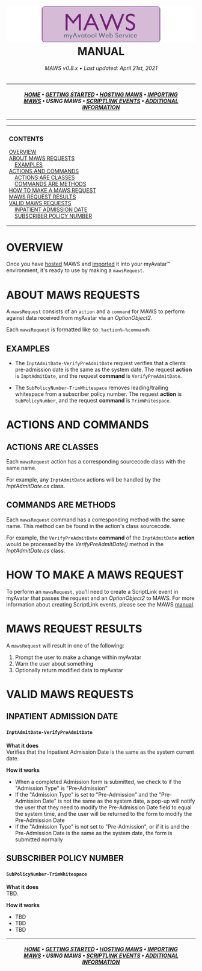 ﻿<!--
  Software manual template (b210104)
  https://github.com/APrettyCoolProgram/my-development-environment/tree/master/templates/documentation
-->

<h1 align="center">

  <img src="../../resources/asset/img/logo/maws-logo-800x150.png" alt="myAvatar Web Service logo" width="800">
  <br>
  MANUAL
  <br>

</h1>

<h6 align="center">

  MAWS v0.8.x&nbsp;&bull;&nbsp;Last updated: April 21st, 2021

</h6>

***

<h5 align="center">

  [HOME](manual.md)&nbsp;&bull;&nbsp;[GETTING STARTED](manual-getting-started.md)&nbsp;&bull;&nbsp;[HOSTING MAWS](manual-hosting-maws.md)&nbsp;&bull;&nbsp;[IMPORTING MAWS](manual-importing-maws.md)&nbsp;&bull;&nbsp;USING MAWS&nbsp;&bull;&nbsp;[SCRIPTLINK EVENTS](manual-scriptlink-events.md)&nbsp;&bull;&nbsp;[ADDITIONAL INFORMATION](manual-additional-information.md)

</h5>

***

<!-- The HTML indentations have to stay this way to work. -->
<table>
<tr>
<td img src="resources/asset/img/doc/readme/spacer.png" alt="blank-spacer" width="1000" height="1">

  ### CONTENTS
  [OVERVIEW](#using-overview)<br>
  [ABOUT MAWS REQUESTS](#about-maws-requests)<br>
  &nbsp;&nbsp;&nbsp;&nbsp;[EXAMPLES](#examples)<br>
  [ACTIONS AND COMMANDS](#actions-and-commands)<br>
  &nbsp;&nbsp;&nbsp;&nbsp;[ACTIONS ARE CLASSES](#actions-are-classes)<br>
  &nbsp;&nbsp;&nbsp;&nbsp;[COMMANDS ARE METHODS](#commands-are-methods)<br>
  [HOW TO MAKE A MAWS REQUEST](#how-to-make-a-maws-request)<br>
  [MAWS REQUEST RESULTS](#maws-request-results)<br>
  [VALID MAWS REQUESTS](#valid-maws-requests)<br>
  &nbsp;&nbsp;&nbsp;&nbsp;[INPATIENT ADMISSION DATE](#inpatient-admission-date)<br>
  &nbsp;&nbsp;&nbsp;&nbsp;[SUBSCRIBER POLICY NUMBER](#subscriber-policy-number)<br>

</td>
</tr>
</table>

# OVERVIEW
Once you have [hosted](manual-hosting-maws.md) MAWS and [imported](manual-importing-maws.md) it into your myAvatar™ environment, it's ready to use by making a `mawsRequest`.

# ABOUT MAWS REQUESTS
A `mawsRequest` consists of an `action` and a `command` for MAWS to perform against data received from myAvatar via an *OptionObject2*.

Each `mawsRequest` is formatted like so: `%action%-%command%`

## EXAMPLES

* The `InptAdmitDate-VerifyPreAdmitDate` request verifies that a clients pre-admission date is the same as the system date. The request **action** is `InptAdmitDate`, and the request **command** is `VerifyPreAdmitDate`. 

* The `SubPolicyNumber-TrimWhitespace` removes leading/trailing whitespace from a subscriber policy number. The request **action** is `SubPolicyNumber`, and the request **command** is `TrimWhitespace`. 

# ACTIONS AND COMMANDS
## ACTIONS ARE CLASSES
Each `mawsRequest` action has a corresponding sourcecode class with the same name.

For example, any `InptAdmitDate` actions will be handled by the *InptAdmitDate.cs* class.

## COMMANDS ARE METHODS
Each `mawsRequest` command has a corresponding method with the same name. This method can be found in the action's class sourcecode. 

For example, the `VerifyPreAdmitDate` **command** of the `InptAdmitDate` **action** would be processed by the *VerifyPreAdmitDate()* method in the *InptAdmitDate.cs* class.

# HOW TO MAKE A MAWS REQUEST
To perform an `mawsRequest`, you'll need to create a ScriptLink event in myAvatar that passes the request and an *OptionObject2* to MAWS. For more information about creating ScriptLink events, please see the MAWS [manual](manual-scriptlink-events).

# MAWS REQUEST RESULTS
A `mawsRequest` will result in one of the following:

1. Prompt the user to make a change within myAvatar
2. Warn the user about something
3. Optionally return modified data to myAvatar

# VALID MAWS REQUESTS

## INPATIENT ADMISSION DATE

#### `InptAdmitDate-VerifyPreAdmitDate`

**What it does**<br>
Verifies that the Inpatient Admission Date is the same as the system current date.

**How it works**<br>
* When a completed Admission form is submitted, we check to if the "Admission Type" is "Pre-Admission"
* If the "Admission Type" is set to  "Pre-Admission" and the "Pre-Admission Date" is not the same as the system date, a pop-up will notify the user that they need to modify the Pre-Admission Date field  to equal the system time, and the user will be returned to the form to modify the Pre-Admission Date
* If the "Admission Type" is not set to "Pre-Admission", or if it is and the Pre-Admission Date is the same as the system date, the form is submitted normally

## SUBSCRIBER POLICY NUMBER

#### `SubPolicyNumber-TrimWhitespace`

**What it does**<br>
TBD.

**How it works**<br>
* TBD
* TBD
* TBD

***

<h5 align="center">

  [HOME](manual.md)&nbsp;&bull;&nbsp;[GETTING STARTED](manual-getting-started.md)&nbsp;&bull;&nbsp;[HOSTING MAWS](manual-hosting-maws.md)&nbsp;&bull;&nbsp;[IMPORTING MAWS](manual-importing-maws.md)&nbsp;&bull;&nbsp;USING MAWS&nbsp;&bull;&nbsp;[SCRIPTLINK EVENTS](manual-scriptlink-events.md)&nbsp;&bull;&nbsp;[ADDITIONAL INFORMATION](manual-additional-information.md)

</h5>